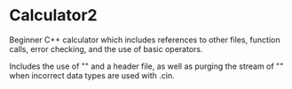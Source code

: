 # Calculator2

Beginner C++ calculator which includes references to other files, function calls, error checking, and the use of basic operators.

Includes the use of "<iostream>" and a header file, as well as purging the stream of "<iostream>" when incorrect data types are used with 
.cin.
